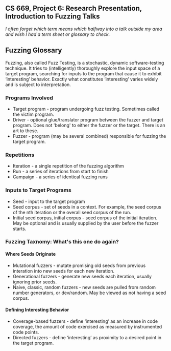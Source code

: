 ## CS 669, Project 6: Research Presentation, Introduction to Fuzzing Talks

_I often forget which term means which halfway into a talk outside my area and wish I had a term sheet or glossary to check._

## Fuzzing Glossary

Fuzzing, also called Fuzz Testing, is a stochastic, dynamic software-testing technique. It tries to (intelligently) thoroughly explore the input space of a target program, searching for inputs to the program that cause it to exhibit ‘interesting’ behavior. Exactly what constitutes ‘interesting’ varies widely and is subject to interpretation.

### Programs Involved
* Target program - program undergoing fuzz testing. Sometimes called the victim program.
* Driver - optional glue/translator program between the fuzzer and target program. Does not 'belong' to either the fuzzer or the target. There is an art to these.
* Fuzzer - program (may be several combined) responsible for fuzzing the target program.

### Repetitions
* Iteration - a single repetition of the fuzzing algorithm
* Run - a series of iterations from start to finish
* Campaign - a series of identical fuzzing runs

### Inputs to Target Programs
* Seed - input to the target program
* Seed corpus - set of seeds in a context. For example, the seed corpus of the nth iteration or the overall seed corpus of the run.
* Initial seed corpus, initial corpus - seed corpus of the initial iteration. May be optional and is usually supplied by the user before the fuzzer starts.

### Fuzzing Taxnomy: What's this one do again? 
#### Where Seeds Originate 
* Mutational fuzzers - mutate promising old seeds from previous interation into new seeds for each new iteration.
* Generational fuzzers - generate new seeds each iteration, usually ignoring prior seeds.
* Naive, classic, random fuzzers - new seeds are pulled from random number generators, or dev/random. May be viewed as not having a seed corpus. 

#### Defining Interesting Behavior 
* Coverage-based fuzzers - define ‘interesting’ as an increase in code coverage, the amount of code exercised as measured by instrumented code points.
* Directed fuzzers - define ‘interesting’ as proximity to a desired point in the target program.
